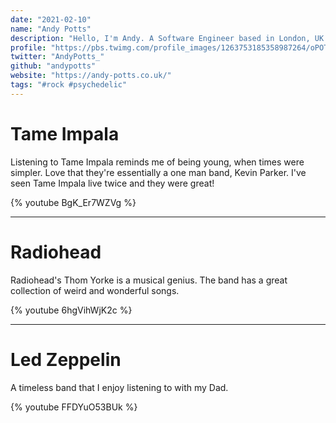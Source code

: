 ```yaml
---
date: "2021-02-10"
name: "Andy Potts"
description: "Hello, I'm Andy. A Software Engineer based in London, UK. I build websites & web apps for the BBC."
profile: "https://pbs.twimg.com/profile_images/1263753185358987264/oPOTUIOr_400x400.jpg"
twitter: "AndyPotts_"
github: "andypotts"
website: "https://andy-potts.co.uk/"
tags: "#rock #psychedelic"
---
```


# Tame Impala

Listening to Tame Impala reminds me of being young, when times were simpler. Love that they're essentially a one man band, Kevin Parker. I've seen Tame Impala live twice and they were great!

{% youtube BgK_Er7WZVg %}

*****

# Radiohead

Radiohead's Thom Yorke is a musical genius. The band has a great collection of weird and wonderful songs.

{% youtube 6hgVihWjK2c %}

*****

# Led Zeppelin

A timeless band that I enjoy listening to with my Dad.

{% youtube FFDYuO53BUk %}
